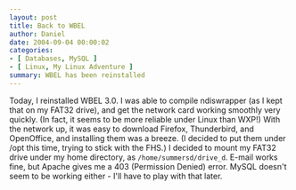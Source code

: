 ```yaml
---
layout: post
title: Back to WBEL
author: Daniel
date: 2004-09-04 00:00:02
categories:
- [ Databases, MySQL ]
- [ Linux, My Linux Adventure ]
summary: WBEL has been reinstalled
---
```


Today, I reinstalled WBEL 3.0. I was able to compile ndiswrapper (as I kept that on my FAT32 drive), and get the network card working smoothly very quickly. (In fact, it seems to be more reliable under Linux than WXP!) With the network up, it was easy to download Firefox, Thunderbird, and OpenOffice, and installing them was a breeze. (I decided to put them under /opt this time, trying to stick with the FHS.) I decided to mount my FAT32 drive under my home directory, as `/home/summersd/drive_d`. E-mail works fine, but Apache gives me a 403 (Permission Denied) error. MySQL doesn't seem to be working either - I'll have to play with that later.
